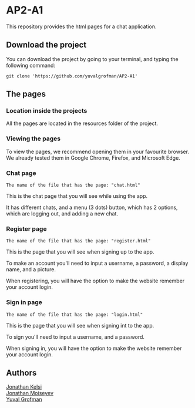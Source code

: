 # AP2-A1

This repository provides the html pages for a chat application.


## Download the project
You can download the project by going to your terminal, and typing the following command:

    git clone 'https://github.com/yuvalgrofman/AP2-A1'



## The pages
### Location inside the projects
All the pages are located in the resources folder of the project.

### Viewing the pages
To view the pages, we recommend opening them in your favourite browser.
We already tested them in Google Chrome, Firefox, and Microsoft Edge.



### Chat page
    The name of the file that has the page: "chat.html"
This is the chat page that you will see while using the app.

It has different chats, and a menu (3 dots) button, which has 2
options, which are logging out, and adding a new chat.

### Register page
    The name of the file that has the page: "register.html"
This is the page that you will see when signing up to the app.

To make an account you'll need to input a username, a password,
a display name, and a picture.

When registering, you will have the option to make the
website remember your account login.

### Sign in page
    The name of the file that has the page: "login.html"
This is the page that you will see when signing int to the app.

To sign you'll need to input a username, and a password.

When signing in, you will have the option to make the
website remember your account login.


## Authors
[Jonathan Kelsi](https://github.com/JonathanKelsi)  
[Jonathan Moiseyev](https://github.com/JonathanMoiseyev)  
[Yuval Grofman](https://github.com/yuvalgrofman)